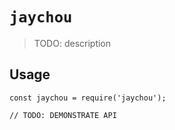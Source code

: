 # `jaychou`

> TODO: description

## Usage

```
const jaychou = require('jaychou');

// TODO: DEMONSTRATE API
```
